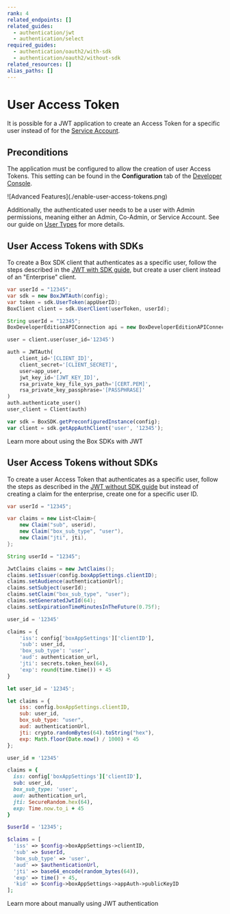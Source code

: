 ```yaml
---
rank: 4
related_endpoints: []
related_guides:
  - authentication/jwt
  - authentication/select
required_guides:
  - authentication/oauth2/with-sdk
  - authentication/oauth2/without-sdk
related_resources: []
alias_paths: []
---
```


# User Access Token

It is possible for a JWT application to create an Access Token for a specific
user instead of for the [Service Account][sa].

## Preconditions

The application must be configured to allow the creation of user Access Tokens.
This setting can be found in the **Configuration** tab of the
[Developer Console][devconsole].

<ImageFrame border center>
  ![Advanced Features](./enable-user-access-tokens.png)
</ImageFrame>

Additionally, the authenticated user needs to be a user with Admin permissions,
meaning either an Admin, Co-Admin, or Service Account. See our guide on
[User Types](page://platform/user-types) for more details.

## User Access Tokens with SDKs

To create a Box SDK client that authenticates as a specific user, follow the
steps described in the [JWT with SDK guide](g://authentication/jwt/with-sdk),
but create a user client instead of an "Enterprise" client.

<Tabs>
  <Tab title='.Net'>

```csharp
var userId = "12345";
var sdk = new BoxJWTAuth(config);
var token = sdk.UserToken(appUserID);
BoxClient client = sdk.UserClient(userToken, userId);
```

  </Tab>

  <Tab title='Java'>

```java
String userId = "12345";
BoxDeveloperEditionAPIConnection api = new BoxDeveloperEditionAPIConnection.getAppUserConnection(userId, config)
```

  </Tab>

  <Tab title='Python'>

```python
user = client.user(user_id='12345')

auth = JWTAuth(
    client_id='[CLIENT_ID]',
    client_secret='[CLIENT_SECRET]',
    user=app_user,
    jwt_key_id='[JWT_KEY_ID]',
    rsa_private_key_file_sys_path='[CERT.PEM]',
    rsa_private_key_passphrase='[PASSPHRASE]'
)
auth.authenticate_user()
user_client = Client(auth)
```

  </Tab>

  <Tab title='Node'>

```js
var sdk = BoxSDK.getPreconfiguredInstance(config);
var client = sdk.getAppAuthClient('user', '12345');
```

  </Tab>
</Tabs>

<CTA to='g://authentication/jwt/with-sdk'>
  Learn more about using the Box SDKs with JWT
</CTA>

## User Access Tokens without SDKs

To create a user Access Token that authenticates as a specific user, follow the
steps as described in the
[JWT without SDK guide](g://authentication/jwt/without-sdk) but instead of creating
a claim for the enterprise, create one for a specific user ID.

<Tabs>
  <Tab title='.Net'>

```csharp
var userId = "12345";

var claims = new List<Claim>{
    new Claim("sub", userid),
    new Claim("box_sub_type", "user"),
    new Claim("jti", jti),
};
```

  </Tab>

  <Tab title='Java'>

```java
String userId = "12345";

JwtClaims claims = new JwtClaims();
claims.setIssuer(config.boxAppSettings.clientID);
claims.setAudience(authenticationUrl);
claims.setSubject(userId);
claims.setClaim("box_sub_type", "user");
claims.setGeneratedJwtId(64);
claims.setExpirationTimeMinutesInTheFuture(0.75f);
```

  </Tab>

  <Tab title='Python'>

```python
user_id = '12345'

claims = {
    'iss': config['boxAppSettings']['clientID'],
    'sub': user_id,
    'box_sub_type': 'user',
    'aud': authentication_url,
    'jti': secrets.token_hex(64),
    'exp': round(time.time()) + 45
}
```

  </Tab>
  <Tab title='Node'>

```js
let user_id = '12345';

let claims = {
    iss: config.boxAppSettings.clientID,
    sub: user_id,
    box_sub_type: "user",
    aud: authenticationUrl,
    jti: crypto.randomBytes(64).toString("hex"),
    exp: Math.floor(Date.now() / 1000) + 45
};
```

  </Tab>
  <Tab title='Ruby'>

```ruby
user_id = '12345'

claims = {
  iss: config['boxAppSettings']['clientID'],
  sub: user_id,
  box_sub_type: 'user',
  aud: authentication_url,
  jti: SecureRandom.hex(64),
  exp: Time.now.to_i + 45
}
```

  </Tab>
  <Tab title='PHP'>

```php
$userId = '12345';

$claims = [
  'iss' => $config->boxAppSettings->clientID,
  'sub' => $userId,
  'box_sub_type' => 'user',
  'aud' => $authenticationUrl,
  'jti' => base64_encode(random_bytes(64)),
  'exp' => time() + 45,
  'kid' => $config->boxAppSettings->appAuth->publicKeyID
];
```

  </Tab>
</Tabs>

<CTA to='g://authentication/jwt/with-sdk'>
  Learn more about manually using JWT authentication
</CTA>

[devconsole]: https://app.box.com/developers/console
[sa]: page://platform/user-types/#service-account